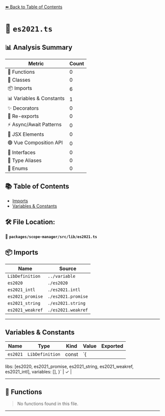 [⬅️ Back to Table of Contents](../../../../index.md)

# 📄 `es2021.ts`

## 📊 Analysis Summary

| Metric | Count |
|--------|-------|
| 🔧 Functions | 0 |
| 🧱 Classes | 0 |
| 📦 Imports | 6 |
| 📊 Variables & Constants | 1 |
| ✨ Decorators | 0 |
| 🔄 Re-exports | 0 |
| ⚡ Async/Await Patterns | 0 |
| 💠 JSX Elements | 0 |
| 🟢 Vue Composition API | 0 |
| 📐 Interfaces | 0 |
| 📑 Type Aliases | 0 |
| 🎯 Enums | 0 |

## 📚 Table of Contents

- [Imports](#imports)
- [Variables & Constants](#variables-constants)

## 🛠️ File Location:
📂 **`packages/scope-manager/src/lib/es2021.ts`**

## 📦 Imports

| Name | Source |
|------|--------|
| `LibDefinition` | `../variable` |
| `es2020` | `./es2020` |
| `es2021_intl` | `./es2021.intl` |
| `es2021_promise` | `./es2021.promise` |
| `es2021_string` | `./es2021.string` |
| `es2021_weakref` | `./es2021.weakref` |


---

## Variables & Constants

| Name | Type | Kind | Value | Exported |
|------|------|------|-------|----------|
| `es2021` | `LibDefinition` | const | `{
  libs: [es2020, es2021_promise, es2021_string, es2021_weakref, es2021_intl],
  variables: [],
}` | ✓ |


---

## 🔧 Functions

> No functions found in this file.


---